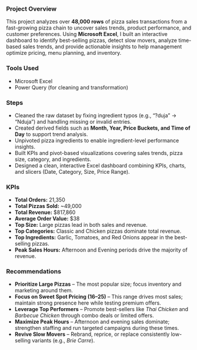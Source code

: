### Project Overview
This project analyzes over **48,000 rows** of pizza sales transactions from a fast-growing pizza chain to uncover sales trends, product performance, and customer preferences. Using **Microsoft Excel**, I built an interactive dashboard to identify best-selling pizzas, detect slow movers, analyze time-based sales trends, and provide actionable insights to help management optimize pricing, menu planning, and inventory.

### Tools Used
* Microsoft Excel
* Power Query (for cleaning and transformation)

### Steps
* Cleaned the raw dataset by fixing ingredient typos (e.g., “?duja” → “Nduja”) and handling missing or invalid entries.
* Created derived fields such as **Month, Year, Price Buckets, and Time of Day** to support trend analysis.
* Unpivoted pizza ingredients to enable ingredient-level performance insights.
* Built KPIs and pivot-based visualizations covering sales trends, pizza size, category, and ingredients.
* Designed a clean, interactive Excel dashboard combining KPIs, charts, and slicers (Date, Category, Size, Price Range).

### KPIs
* **Total Orders:** 21,350
* **Total Pizzas Sold:** ~49,000
* **Total Revenue:** $817,860
* **Average Order Value:** $38
* **Top Size:** Large pizzas lead in both sales and revenue.
* **Top Categories:** Classic and Chicken pizzas dominate total revenue.
* **Top Ingredients:** Garlic, Tomatoes, and Red Onions appear in the best-selling pizzas.
* **Peak Sales Hours:** Afternoon and Evening periods drive the majority of revenue.

### Recommendations
* **Prioritize Large Pizzas** – The most popular size; focus inventory and marketing around them.
* **Focus on Sweet Spot Pricing ($16–$25)** – This range drives most sales; maintain strong presence here while testing premium offers.
* **Leverage Top Performers** – Promote best-sellers like *Thai Chicken* and *Barbecue Chicken* through combo deals or limited offers.
* **Maximize Peak Hours** – Afternoon and evening sales dominate; strengthen staffing and run targeted campaigns during these times.
* **Revive Slow Movers** – Rebrand, reprice, or replace consistently low-selling variants (e.g., *Brie Carre*).
